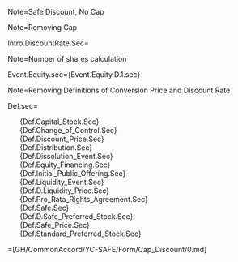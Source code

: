 Note=Safe Discount, No Cap

Note=Removing Cap

Intro.DiscountRate.Sec=</i>

Note=Number of shares calculation

Event.Equity.sec={Event.Equity.D.1.sec}

Note=Removing Definitions of Conversion Price and Discount Rate

Def.sec=<ul type="none"><li>{Def.Capital_Stock.Sec}<li>{Def.Change_of_Control.Sec}<li>{Def.Discount_Price.Sec}<li>{Def.Distribution.Sec}<li>{Def.Dissolution_Event.Sec}<li>{Def.Equity_Financing.Sec}<li>{Def.Initial_Public_Offering.Sec}<li>{Def.Liquidity_Event.Sec}<li>{Def.D.Liquidity_Price.Sec}<li>{Def.Pro_Rata_Rights_Agreement.Sec}<li>{Def.Safe.Sec}<li>{Def.D.Safe_Preferred_Stock.Sec}<li>{Def.Safe_Price.Sec}<li>{Def.Standard_Preferred_Stock.Sec}</ul>

=[GH/CommonAccord/YC-SAFE/Form/Cap_Discount/0.md]